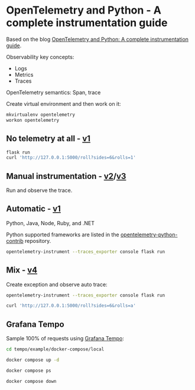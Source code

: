 # OpenTelemetry and Python - A complete instrumentation guide

Based on the blog [OpenTelemetry and Python: A complete instrumentation guide](https://www.cncf.io/blog/2022/04/22/opentelemetry-and-python-a-complete-instrumentation-guide/).

Observability key concepts:

* Logs
* Metrics
* Traces

OpenTelemetry semantics: Span, trace

Create virtual environment and then work on it:

```sh
mkvirtualenv opentelemetry
workon opentelemetry
```

## No telemetry at all - [v1](./v1/)

```sh
flask run
curl 'http://127.0.0.1:5000/roll?sides=6&rolls=1'
```

## Manual instrumentation - [v2](./v2/)/[v3](./v3/)

Run and observe the trace.

## Automatic - [v1](./v1/)

Python, Java, Node, Ruby, and .NET

Python supported frameworks are listed in the [opentelemetry-python-contrib](https://github.com/open-telemetry/opentelemetry-python-contrib/tree/main/instrumentation) repository.

```sh
opentelemetry-instrument --traces_exporter console flask run
```

## Mix - [v4](./v4/)

Create exception and observe auto trace:

```sh
opentelemetry-instrument --traces_exporter console flask run

curl 'http://127.0.0.1:5000/roll?sides=6&rolls=a'
```

## Grafana Tempo

Sample 100% of requests using [Grafana Tempo](https://grafana.com/oss/tempo/):

```sh
cd tempo/example/docker-compose/local

docker compose up -d

docker compose ps

docker compose down
```
